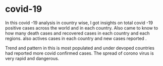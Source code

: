 # covid-19
In this covid -19 analysis in country wise,
I got insights on total covid -19 positive cases across the world and in each country.
Also came to know to how many death cases and recovered cases in each country and each regions.
also actives cases in each country and new cases reported .

Trend and pattern in this is most populated and under devoped countries had reported more covid confirmed cases.
The spread of corono virus is very rapid and dangerous.
